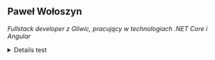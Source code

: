 ## Paweł Wołoszyn
_Fullstack developer z Gliwic, pracujący w technologiach .NET Core i Angular_
<details>
  <summary>Details test</summary>
  
  <h1Heading</h1>
  1. A numbered
  2. list
     * With some
     * Sub bullets
</details>
